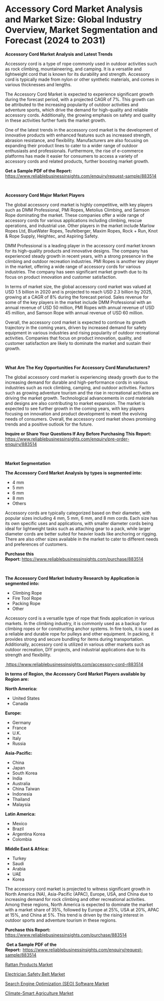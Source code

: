<p><h1>Accessory Cord Market Analysis and Market Size: Global Industry Overview, Market Segmentation and Forecast (2024 to 2031)</h1></p><p><strong>Accessory Cord Market Analysis and Latest Trends</strong></p>
<p><p>Accessory cord is a type of rope commonly used in outdoor activities such as rock climbing, mountaineering, and camping. It is a versatile and lightweight cord that is known for its durability and strength. Accessory cord is typically made from nylon or other synthetic materials, and comes in various thicknesses and lengths.</p><p>The Accessory Cord Market is expected to experience significant growth during the forecast period, with a projected CAGR of 7%. This growth can be attributed to the increasing popularity of outdoor activities and adventure sports, which drive the demand for high-quality and reliable accessory cords. Additionally, the growing emphasis on safety and quality in these activities further fuels the market growth.</p><p>One of the latest trends in the accessory cord market is the development of innovative products with enhanced features such as increased strength, abrasion resistance, and flexibility. Manufacturers are also focusing on expanding their product lines to cater to a wider range of outdoor enthusiasts and professionals. Furthermore, the rise of e-commerce platforms has made it easier for consumers to access a variety of accessory cords and related products, further boosting market growth.</p></p>
<p><strong>Get a Sample PDF of the Report:&nbsp;</strong> <a href="https://www.reliablebusinessinsights.com/enquiry/request-sample/883514">https://www.reliablebusinessinsights.com/enquiry/request-sample/883514</a></p>
<p>&nbsp;</p>
<p><strong>Accessory Cord Major Market Players</strong></p>
<p><p>The global accessory cord market is highly competitive, with key players such as DMM Professional, PMI Ropes, Metolius Climbing, and Samson Rope dominating the market. These companies offer a wide range of accessory cords for various applications including climbing, rescue operations, and industrial use. Other players in the market include Marlow Ropes Ltd, BlueWater Ropes, Teufelberger, Maxim Ropes, Rock + Run, Knot & Rope Supply, Heightec, and Aspiring Safety.</p><p>DMM Professional is a leading player in the accessory cord market known for its high-quality products and innovative designs. The company has experienced steady growth in recent years, with a strong presence in the climbing and outdoor recreation industries. PMI Ropes is another key player in the market, offering a wide range of accessory cords for various industries. The company has seen significant market growth due to its focus on product innovation and customer satisfaction.</p><p>In terms of market size, the global accessory cord market was valued at USD 1.5 billion in 2020 and is projected to reach USD 2.3 billion by 2025, growing at a CAGR of 8% during the forecast period. Sales revenue for some of the key players in the market include DMM Professional with an annual revenue of USD 50 million, PMI Ropes with annual revenue of USD 45 million, and Samson Rope with annual revenue of USD 60 million.</p><p>Overall, the accessory cord market is expected to continue its growth trajectory in the coming years, driven by increased demand for safety equipment in various industries and rising popularity of outdoor recreational activities. Companies that focus on product innovation, quality, and customer satisfaction are likely to dominate the market and sustain their growth.</p></p>
<p>&nbsp;</p>
<p><strong>What Are The Key Opportunities For Accessory Cord Manufacturers?</strong></p>
<p><p>The global accessory cord market is experiencing steady growth due to the increasing demand for durable and high-performance cords in various industries such as rock climbing, camping, and outdoor activities. Factors such as growing adventure tourism and the rise in recreational activities are driving the market growth. Technological advancements in cord materials and designs are also contributing to market expansion. The market is expected to see further growth in the coming years, with key players focusing on innovation and product development to meet the evolving needs of consumers. Overall, the accessory cord market shows promising trends and a positive outlook for the future.</p></p>
<p><strong>Inquire or Share Your Questions If Any Before Purchasing This Report:</strong> <a href="https://www.reliablebusinessinsights.com/enquiry/pre-order-enquiry/883514">https://www.reliablebusinessinsights.com/enquiry/pre-order-enquiry/883514</a></p>
<p>&nbsp;</p>
<p><strong>Market Segmentation</strong></p>
<p><strong>The Accessory Cord Market Analysis by types is segmented into:</strong></p>
<p><ul><li>4 mm</li><li>5 mm</li><li>6 mm</li><li>8 mm</li><li>Others</li></ul></p>
<p><p>Accessory cords are typically categorized based on their diameter, with popular sizes including 4 mm, 5 mm, 6 mm, and 8 mm cords. Each size has its own specific uses and applications, with smaller diameter cords being ideal for lightweight tasks such as attaching gear to a pack, while larger diameter cords are better suited for heavier loads like anchoring or rigging. There are also other sizes available in the market to cater to different needs and preferences of customers.</p></p>
<p><strong>Purchase this Report:&nbsp;</strong><a href="https://www.reliablebusinessinsights.com/purchase/883514">https://www.reliablebusinessinsights.com/purchase/883514</a></p>
<p>&nbsp;</p>
<p><strong>The Accessory Cord Market Industry Research by Application is segmented into:</strong></p>
<p><ul><li>Climbing Rope</li><li>Fire Tool Rope</li><li>Packing Rope</li><li>Other</li></ul></p>
<p><p>Accessory cord is a versatile type of rope that finds application in various markets. In the climbing industry, it is commonly used as a backup for climbing ropes or for constructing anchor systems. In fire tools, it is used as a reliable and durable rope for pulleys and other equipment. In packing, it provides strong and secure bundling for items during transportation. Additionally, accessory cord is utilized in various other markets such as outdoor recreation, DIY projects, and industrial applications due to its strength and flexibility.</p></p>
<p><a href="https://www.reliablebusinessinsights.com/accessory-cord-r883514">&nbsp;https://www.reliablebusinessinsights.com/accessory-cord-r883514</a></p>
<p><strong>In terms of Region, the Accessory Cord Market Players available by Region are:</strong></p>
<p>
    <p> <strong> North America: </strong>
        <ul>
            <li>United States</li>
            <li>Canada</li>
        </ul>
        </p> 
    <p> <strong> Europe: </strong>
        <ul>
            <li>Germany</li>
            <li>France</li>
            <li>U.K.</li>
            <li>Italy</li>
            <li>Russia</li>
        </ul>
        </p> 
    <p> <strong> Asia-Pacific: </strong>
        <ul>
            <li>China</li>
            <li>Japan</li>
            <li>South Korea</li>
            <li>India</li>
            <li>Australia</li>
            <li>China Taiwan</li>
            <li>Indonesia</li>
            <li>Thailand</li>
            <li>Malaysia</li>
        </ul>
        </p> 
    <p> <strong> Latin America: </strong>
        <ul>
            <li>Mexico</li>
            <li>Brazil</li>
            <li>Argentina Korea</li>
            <li>Colombia</li>
        </ul>
        </p> 
    <p> <strong> Middle East & Africa: </strong>
        <ul>
            <li>Turkey</li>
            <li>Saudi</li>
            <li>Arabia</li>
            <li>UAE</li>
            <li>Korea</li>
        </ul>
    </p>
    </p>
<p><p>The accessory cord market is projected to witness significant growth in North America (NA), Asia-Pacific (APAC), Europe, USA, and China due to increasing demand for rock climbing and other recreational activities. Among these regions, North America is expected to dominate the market with a market share of 35%, followed by Europe at 25%, USA at 20%, APAC at 15%, and China at 5%. This trend is driven by the rising interest in outdoor sports and adventure tourism in these regions.</p></p>
<p><strong>Purchase this Report: </strong><a href="https://www.reliablebusinessinsights.com/purchase/883514">https://www.reliablebusinessinsights.com/purchase/883514</a></p>
<p>&nbsp;<strong>Get a Sample PDF of the Report:&nbsp;&nbsp;</strong><a href="https://www.reliablebusinessinsights.com/enquiry/request-sample/883514">https://www.reliablebusinessinsights.com/enquiry/request-sample/883514</a></p>
<p><strong></strong></p>
<p><p><a href="https://www.linkedin.com/pulse/rattan-products-market-size-segmentation-trends-growth-analysis-unhnc">Rattan Products Market</a></p><p><a href="https://www.linkedin.com/pulse/global-electrician-safety-belt-market-share-growth-opportunities-0zh1c">Electrician Safety Belt Market</a></p><p><a href="https://github.com/NorbertYates/Market-Research-Report-List-5/blob/main/search-engine-optimization-seo-software-market.md">Search Engine Optimization (SEO) Software Market</a></p><p><a href="https://github.com/prosalinda88/Market-Research-Report-List-5/blob/main/climate-smart-agriculture-market.md">Climate-Smart Agriculture Market</a></p></p>